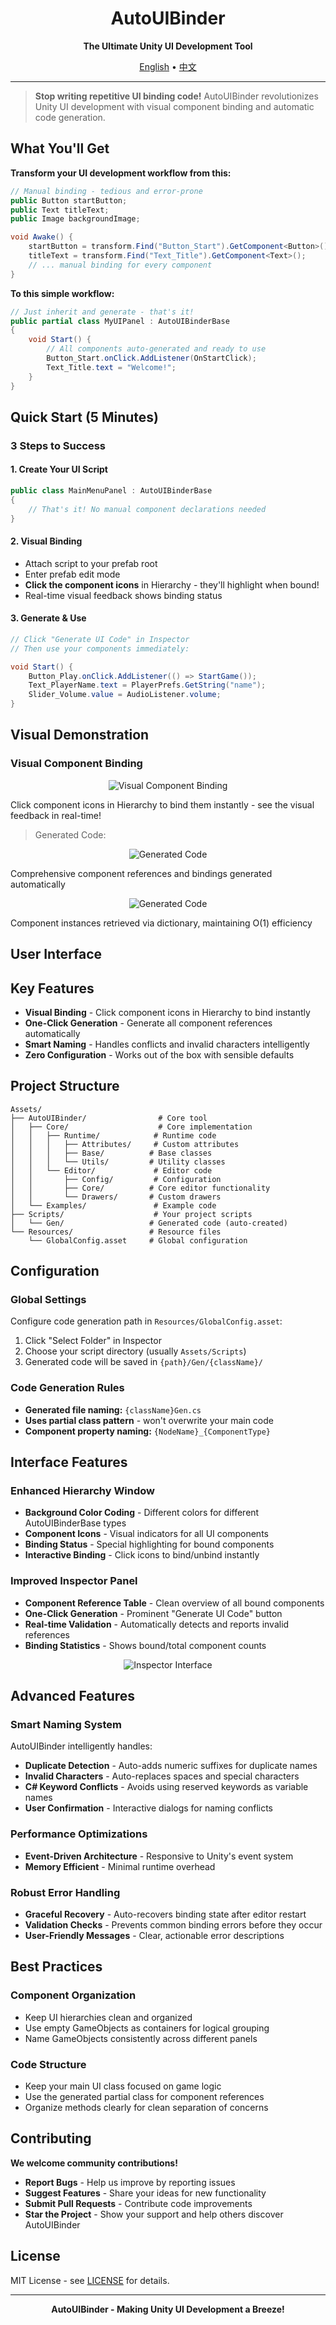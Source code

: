 <h1 align="center">AutoUIBinder</h1>
<p align="center">
    <strong>The Ultimate Unity UI Development Tool</strong>
</p>
<p align="center">
    <a href="README.md">English</a> •
    <a href="README_CN.md">中文</a>
</p>

---

> **Stop writing repetitive UI binding code!** AutoUIBinder revolutionizes Unity UI development with visual component binding and automatic code generation.

## What You'll Get

**Transform your UI development workflow from this:**
```csharp
// Manual binding - tedious and error-prone
public Button startButton;
public Text titleText;
public Image backgroundImage;

void Awake() {
    startButton = transform.Find("Button_Start").GetComponent<Button>();
    titleText = transform.Find("Text_Title").GetComponent<Text>();
    // ... manual binding for every component
}
```

**To this simple workflow:**
```csharp
// Just inherit and generate - that's it!
public partial class MyUIPanel : AutoUIBinderBase 
{
    void Start() {
        // All components auto-generated and ready to use
        Button_Start.onClick.AddListener(OnStartClick);
        Text_Title.text = "Welcome!";
    }
}
```

## Quick Start (5 Minutes)

### 3 Steps to Success

#### 1. Create Your UI Script
```csharp
public class MainMenuPanel : AutoUIBinderBase 
{
    // That's it! No manual component declarations needed
}
```

#### 2. Visual Binding
- Attach script to your prefab root
- Enter prefab edit mode  
- **Click the component icons** in Hierarchy - they'll highlight when bound!
- Real-time visual feedback shows binding status

#### 3. Generate & Use
```csharp
// Click "Generate UI Code" in Inspector
// Then use your components immediately:

void Start() {
    Button_Play.onClick.AddListener(() => StartGame());
    Text_PlayerName.text = PlayerPrefs.GetString("name");
    Slider_Volume.value = AudioListener.volume;
}
```

## Visual Demonstration

### Visual Component Binding
<p align="center">
<img src="docs/images/UIComponentNodeBind.gif" alt="Visual Component Binding" />
</p>
<p>
Click component icons in Hierarchy to bind them instantly - see the visual feedback in real-time!
</p>

> Generated Code:

<p align="center">
<img src="docs/images/ExampleUIPanelGen.png" alt="Generated Code" />
</p>
<p>
Comprehensive component references and bindings generated automatically
</p>

<p align="center">
<img src="docs/images/GetUIComponent.png" alt="Generated Code" />
</p>
<p>
Component instances retrieved via dictionary, maintaining O(1) efficiency
</p>


## User Interface

## Key Features

- **Visual Binding** - Click component icons in Hierarchy to bind instantly  
- **One-Click Generation** - Generate all component references automatically  
- **Smart Naming** - Handles conflicts and invalid characters intelligently  
- **Zero Configuration** - Works out of the box with sensible defaults

## Project Structure

```
Assets/
├── AutoUIBinder/                # Core tool
│   ├── Core/                    # Core implementation
│   │   ├── Runtime/            # Runtime code
│   │   │   ├── Attributes/     # Custom attributes
│   │   │   ├── Base/          # Base classes
│   │   │   └── Utils/         # Utility classes
│   │   └── Editor/             # Editor code
│   │       ├── Config/         # Configuration
│   │       ├── Core/          # Core editor functionality
│   │       └── Drawers/       # Custom drawers
│   └── Examples/               # Example code
├── Scripts/                    # Your project scripts
│   └── Gen/                   # Generated code (auto-created)
└── Resources/                 # Resource files
    └── GlobalConfig.asset     # Global configuration
```

## Configuration

### Global Settings

Configure code generation path in `Resources/GlobalConfig.asset`:

1. Click "Select Folder" in Inspector
2. Choose your script directory (usually `Assets/Scripts`)
3. Generated code will be saved in `{path}/Gen/{className}/`

### Code Generation Rules

- **Generated file naming:** `{className}Gen.cs`
- **Uses partial class pattern** - won't overwrite your main code
- **Component property naming:** `{NodeName}_{ComponentType}`

## Interface Features

### Enhanced Hierarchy Window

- **Background Color Coding** - Different colors for different AutoUIBinderBase types
- **Component Icons** - Visual indicators for all UI components
- **Binding Status** - Special highlighting for bound components
- **Interactive Binding** - Click icons to bind/unbind instantly

### Improved Inspector Panel

- **Component Reference Table** - Clean overview of all bound components
- **One-Click Generation** - Prominent "Generate UI Code" button
- **Real-time Validation** - Automatically detects and reports invalid references
- **Binding Statistics** - Shows bound/total component counts

<p align="center">
<img src="docs/images/Inspector.png" alt="Inspector Interface" />
</p>

## Advanced Features

### Smart Naming System

AutoUIBinder intelligently handles:

- **Duplicate Detection** - Auto-adds numeric suffixes for duplicate names
- **Invalid Characters** - Auto-replaces spaces and special characters
- **C# Keyword Conflicts** - Avoids using reserved keywords as variable names
- **User Confirmation** - Interactive dialogs for naming conflicts

### Performance Optimizations

- **Event-Driven Architecture** - Responsive to Unity's event system
- **Memory Efficient** - Minimal runtime overhead

### Robust Error Handling

- **Graceful Recovery** - Auto-recovers binding state after editor restart
- **Validation Checks** - Prevents common binding errors before they occur
- **User-Friendly Messages** - Clear, actionable error descriptions

## Best Practices

### Component Organization
- Keep UI hierarchies clean and organized
- Use empty GameObjects as containers for logical grouping
- Name GameObjects consistently across different panels

### Code Structure
- Keep your main UI class focused on game logic
- Use the generated partial class for component references
- Organize methods clearly for clean separation of concerns

## Contributing

**We welcome community contributions!**

- **Report Bugs** - Help us improve by reporting issues
- **Suggest Features** - Share your ideas for new functionality
- **Submit Pull Requests** - Contribute code improvements
- **Star the Project** - Show your support and help others discover AutoUIBinder

## License

MIT License - see [LICENSE](LICENSE) for details.

---

<p align="center">
    <strong>AutoUIBinder - Making Unity UI Development a Breeze!</strong>
</p>